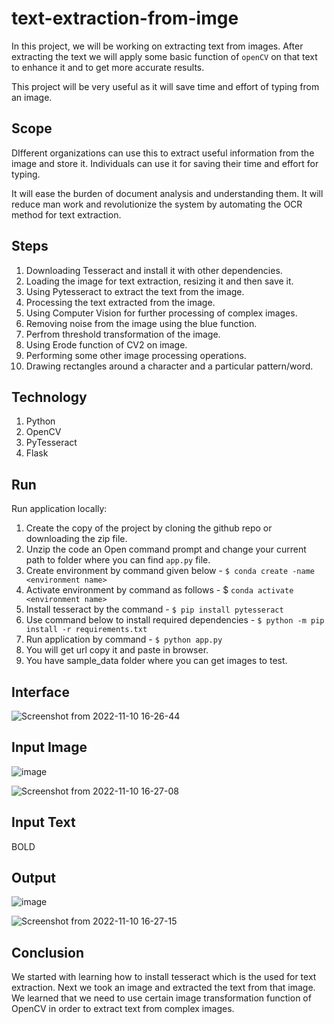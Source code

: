 # text-extraction-from-imge
In this project, we will be working on extracting text from images. After extracting the text we will apply some basic function of `openCV` on that text to enhance it and to get more accurate results. 

This project will be very useful as it will save time and effort of typing from an image.
## Scope
DIfferent organizations can use this to extract useful information from the image and store it. Individuals can use it for saving their time and effort for typing. 

It will ease the burden of document analysis and understanding them. It will reduce man work and revolutionize the system by automating the OCR method for text extraction. 

## Steps
1. Downloading Tesseract and install it with other dependencies. 
2. Loading the image for text extraction, resizing it and then save it.
3. Using Pytesseract to extract the text from the image.
4. Processing the text extracted from the image.
5. Using Computer Vision for further processing of complex images.
6. Removing noise from the image using the blue function.
7. Perfrom threshold transformation of the image.
8. Using Erode function of CV2 on image.
9. Performing some other image processing operations.
10. Drawing rectangles around a character and a particular pattern/word.

## Technology
1. Python
2. OpenCV
3. PyTesseract
4. Flask

## Run
Run application locally:
1. Create the copy of the project by cloning the github repo or downloading the zip file.
2. Unzip the code an Open command prompt and change your current path to folder where you can find `app.py` file.
3. Create environment by command given below - `$ conda create -name <environment name>`
4. Activate environment by command as follows - $ `conda activate <environment name>`
5. Install tesseract by the command - `$ pip install pytesseract`
6. Use command below to install required dependencies - `$ python -m pip install -r requirements.txt`
7. Run application by command - `$ python app.py` 
8. You will get url copy it and paste in browser.
9. You have sample_data folder where you can get images to test.

## Interface
![Screenshot from 2022-11-10 16-26-44](https://user-images.githubusercontent.com/50231750/201104034-c272d398-73f4-479d-af09-089c071f6732.png)

## Input Image
![image](https://user-images.githubusercontent.com/50231750/201101159-820c11f4-389b-4098-994c-f17b742833bf.png)

![Screenshot from 2022-11-10 16-27-08](https://user-images.githubusercontent.com/50231750/201104130-5efb8683-44f6-4801-b88c-f46b419179a8.png)


## Input Text
BOLD

## Output
![image](https://user-images.githubusercontent.com/50231750/201101645-14a4c738-4a1b-4177-a84d-191263a3b677.png)

![Screenshot from 2022-11-10 16-27-15](https://user-images.githubusercontent.com/50231750/201104231-bf0623b2-1cb3-4128-8b40-67f96c87e5cb.png)


## Conclusion
We started with learning how to install tesseract which is the used for text extraction. Next we took an image and extracted the text from that image. We learned that we need to use certain image transformation function of OpenCV in order to extract text from complex images.
